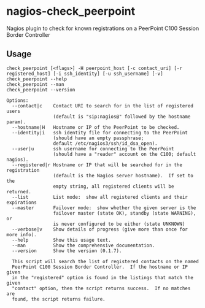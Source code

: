 nagios-check_peerpoint
======================

Nagios plugin to check for known registrations on a PeerPoint C100
Session Border Controller


## Usage

    check_peerpoint [<flags>] -H peerpoint_host [-c contact_uri] [-r registered_host] [-i ssh_identity] [-u ssh_username] [-v]
    check_peerpoint --help
    check_peerpoint --man
    check_peerpoint --version

    Options:
      --contact|c    Contact URI to search for in the list of registered users
                     (default is "sip:nagios@" followed by the hostname param).
      --hostname|H   Hostname or IP of the PeerPoint to be checked.
      --identity|i   ssh identity file for connecting to the PeerPoint
                     (should have an empty passphrase;
                     default /etc/nagios3/ssh/id_dsa_open).
      --user|u       ssh username for connecting to the PeerPoint
                     (should have a "reader" account on the C100; default nagios).
      --registered|r Hostname or IP that will be searched for in the registration
                     (default is the Nagios server hostname).  If set to the
                     empty string, all registered clients will be returned.
      --list         List mode:  show all registered clients and their expirations
      --master       Failover mode:  show whether the given server is the
                     failover master (state OK), standby (state WARNING), or
                     is never configured to be either (state UNKNOWN)
      --verbose|v    Show details of progress (give more than once for more info).
      --help         Show this usage text.
      --man          Show the comprehensive documentation.
      --version      Show the version (0.1.7).

      This script will search the list of registered contacts on the named
      PeerPoint C100 Session Border Controller.  If the hostname or IP given
      in the "registered" option is found in the listings that match the given
      "contact" option, then the script returns success.  If no matches are
      found, the script returns failure.
